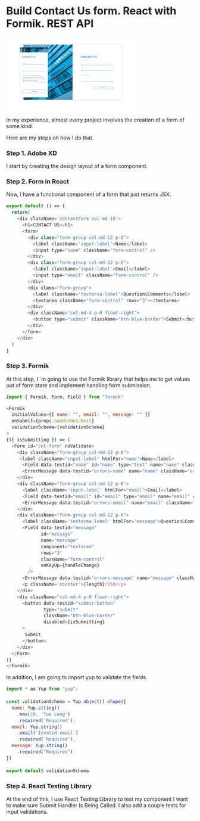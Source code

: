 <h1>Build Contact Us form. React with Formik. REST API</h1>
<img src='ui.png' width="350" title="description">
<p>In my experience, almost every project involves the creation of a form of some kind.  

Here are my steps on how I do that.</p>

<h3>Step 1. Adobe XD</h3>
<p>I start by creating the design layout of a form component.</p>

<h3>Step 2. Form in React</h3>
<p>Now, I have a functional component of a form that just returns JSX.</p>

```javaScript
export default () => {
  return(
    <div className='contactForm col-md-10'>
      <h1>CONTACT US</h1>
      <form>
        <div class="form-group col-md-12 p-0">
          <label className='input-lebel'>Name</label>
          <input type="name" className="form-control" />
        </div>
        <div class="form-group col-md-12 p-0">
          <label className='input-lebel'>Email</label>
          <input type="email" className="form-control" />
        </div>
        <div class="form-group">
          <label className='textarea-lebel'>Question&Comments</label>
          <textarea className="form-control" rows="3"></textarea>
        </div>
        <div className="col-md-4 p-0 float-right">
          <button type="submit" className="btn-blue-border">Submit</button>
        </div>
      </form>
    </div>
  )
}

```

<h3>Step 3. Formik</h3>
<p>At this step, I `m going to use the Formik library that helps me to get values out of form state and implement handling form submission.</p>

```javaScript
import { Formik, Form, Field } from "formik"

```

```javaScript
<Formik
  initialValues={{ name: "", email: "", message: "" }}
  onSubmit={props.handleOnSubmit}
  validationSchema={validationSchema}
>
{({ isSubmitting }) => (
  <Form id="cnt-form" noValidate>
    <div className="form-group col-md-12 p-0">
     <label className="input-lebel" htmlFor="name">Name</label>
      <Field data-testid="name" id="name" type="text" name="name" className="form-control" />
      <ErrorMessage data-testid="errors-name" name="name" className="errorMessage" component="div" />
    </div>
    <div className="form-group col-md-12 p-0">
      <label className='input-lebel' htmlFor="email">Email</label>
      <Field data-testid="email" id="email" type="email" name="email" className="form-control" />
      <ErrorMessage data-testid="errors-email" name="email" className="errorMessage" component="div" />
    </div>
    <div className="form-group col-md-12 p-0">
      <label className='textarea-lebel' htmlFor="message">Question&Comments</label>
      <Field data-testid="message"
             id="message"
             name="message"
             component="textarea"
             rows="3"
             className="form-control"
             onKeyUp={handleChange}
        />
      <ErrorMessage data-testid="errors-message" name="message" className="errorMessage" component="div" />
      <p className='counter'>{length}/150</p>
    </div>
    <div className="col-md-4 p-0 float-right">
      <button data-testid="submit-button"
              type="submit"
              className="btn-blue-border"
              disabled={isSubmitting}
      >
       Submit
      </button>
    </div>
  </Form>
)}
</Formik>

```

<p>In addition, I am going to import yup to validate the fields.</p>

```javaScript
import * as Yup from "yup";

const validationSchema = Yup.object().shape({
  name: Yup.string()
    .max(20, 'Too Long')
    .required('Required'),
  email: Yup.string()
    .email('Invalid email')
    .required('Required'),
  message: Yup.string()
    .required("Required")
})

export default validationSchema

```

<h3>Step 4. React Testing Library</h3>

<p>At the end of this, I use React Testing Library to test my component
I want to make sure Submit Handler Is Being Called.
I also add a couple tests for input validations.</p>


